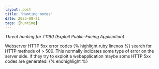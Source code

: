 ```yaml
---
layout: post
title: "Hunting notes"
date: 2025-08-21
tags: [hunting]
---
```


*Threat hunting for T1190 (Exploit Public-Facing Application)*

Webserver HTTP 5xx error codes
{% highlight ruby linenos %}
search for HTTP methods of > 500. This normally indicates some type of error on the server side. If they try to exploit a webapplication maybe soms HTTP 5xx codes are generated. 
{% endhighlight %}

